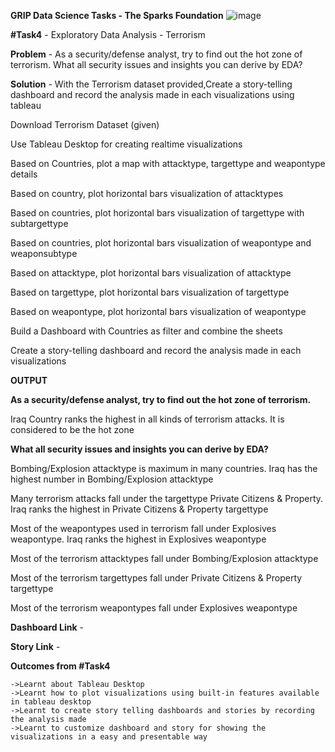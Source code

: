 **GRIP Data Science Tasks - The Sparks Foundation**     ![image](https://user-images.githubusercontent.com/60148115/118950670-43ea2b00-b90f-11eb-8519-dbd4b04516a3.png)


**#Task4**	  - Exploratory Data Analysis - Terrorism

**Problem**   - As a security/defense analyst, try to find out the hot zone of terrorism. What all security issues and insights you can derive by EDA?

**Solution**  - With the Terrorism dataset provided,Create a story-telling dashboard and record the analysis made in each visualizations using tableau

Download Terrorism Dataset (given)

Use Tableau Desktop for creating realtime visualizations

Based on Countries, plot a map with attacktype, targettype and weapontype details 

Based on country, plot horizontal bars visualization of attacktypes 

Based on countries, plot horizontal bars visualization of targettype with subtargettype

Based on countries, plot horizontal bars visualization of weapontype and weaponsubtype

Based on attacktype, plot horizontal bars visualization of attacktype

Based on targettype, plot horizontal bars visualization of targettype

Based on weapontype, plot horizontal bars visualization of weapontype

Build a Dashboard with Countries as filter and combine the sheets 

Create a story-telling dashboard and record the analysis made in each visualizations 

**OUTPUT**

**As a security/defense analyst, try to find out the hot zone of terrorism.**

Iraq Country ranks the highest in all kinds of terrorism attacks. It is considered to be the hot zone

**What all security issues and insights you can derive by EDA?**

Bombing/Explosion attacktype is maximum in many countries. Iraq has the highest number in Bombing/Explosion attacktype

Many terrorism attacks fall under the targettype Private Citizens & Property.
Iraq ranks the highest in Private Citizens & Property targettype


Most of the weapontypes used in terrorism fall under Explosives weapontype.
Iraq ranks the highest in Explosives weapontype

Most of the terrorism attacktypes fall under Bombing/Explosion attacktype

Most of the terrorism targettypes fall under Private Citizens & Property targettype

Most of the terrorism weapontypes fall under Explosives weapontype


**Dashboard Link**	-


**Story Link**		-


**Outcomes from #Task4**

	->Learnt about Tableau Desktop 
	->Learnt how to plot visualizations using built-in features available in tableau desktop
	->Learnt to create story telling dashboards and stories by recording the analysis made
	->Learnt to customize dashboard and story for showing the visualizations in a easy and presentable way  



